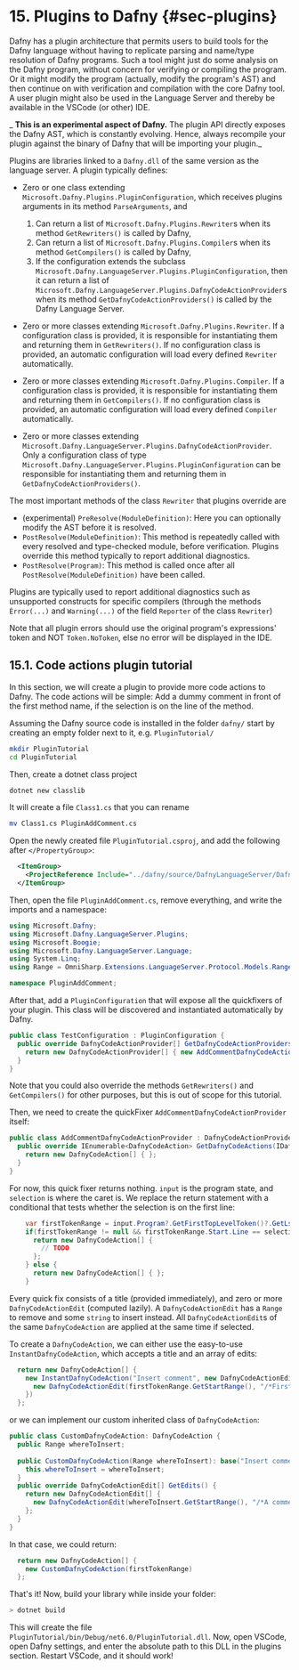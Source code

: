 # 15. Plugins to Dafny {#sec-plugins}

Dafny has a plugin architecture that permits users to build tools for the Dafny language without having to replicate 
parsing and name/type resolution of Dafny programs. Such a tool might just do some analysis on the Dafny program,
without concern for verifying or compiling the program. Or it might modify the program (actually, modify the program's AST) 
and then continue on with verification and compilation with the core Dafny tool. A user plugin might also be used
in the Language Server and thereby be available in the VSCode (or other) IDE.

_ **This is an experimental aspect of Dafny.**
The plugin API directly exposes the Dafny AST, which is constantly evolving.
Hence, always recompile your plugin against the binary of Dafny that will be importing your plugin._

Plugins are libraries linked to a `Dafny.dll` of the same version as the language server.
A plugin typically defines:

* Zero or one class extending `Microsoft.Dafny.Plugins.PluginConfiguration`, which receives plugins arguments in its method `ParseArguments`, and
  1) Can return a list of `Microsoft.Dafny.Plugins.Rewriter`s when its method `GetRewriters()` is called by Dafny,
  2) Can return a list of `Microsoft.Dafny.Plugins.Compiler`s when its method `GetCompilers()` is called by Dafny,
  3) If the configuration extends the subclass `Microsoft.Dafny.LanguageServer.Plugins.PluginConfiguration`,
     then it can return a list of `Microsoft.Dafny.LanguageServer.Plugins.DafnyCodeActionProvider`s when its method `GetDafnyCodeActionProviders()` is called by the Dafny Language Server.

* Zero or more classes extending `Microsoft.Dafny.Plugins.Rewriter`.
  If a configuration class is provided, it is responsible for instantiating them and returning them in `GetRewriters()`.
  If no configuration class is provided, an automatic configuration will load every defined `Rewriter` automatically.
* Zero or more classes extending `Microsoft.Dafny.Plugins.Compiler`.
  If a configuration class is provided, it is responsible for instantiating them and returning them in `GetCompilers()`.
  If no configuration class is provided, an automatic configuration will load every defined `Compiler` automatically.
* Zero or more classes extending `Microsoft.Dafny.LanguageServer.Plugins.DafnyCodeActionProvider`.
  Only a configuration class of type `Microsoft.Dafny.LanguageServer.Plugins.PluginConfiguration` can be responsible for instantiating them and returning them in `GetDafnyCodeActionProviders()`.

The most important methods of the class `Rewriter` that plugins override are
* (experimental) `PreResolve(ModuleDefinition)`: Here you can optionally modify the AST before it is resolved.
* `PostResolve(ModuleDefinition)`: This method is repeatedly called with every resolved and type-checked module, before verification.
  Plugins override this method typically to report additional diagnostics.
* `PostResolve(Program)`: This method is called once after all `PostResolve(ModuleDefinition)` have been called.

Plugins are typically used to report additional diagnostics such as unsupported constructs for specific compilers (through the methods `Èrror(...)` and `Warning(...)` of the field `Reporter` of the class `Rewriter`)

Note that all plugin errors should use the original program's expressions' token and NOT `Token.NoToken`, else no error will be displayed in the IDE.

## 15.1. Code actions plugin tutorial

In this section, we will create a plugin to provide more code actions to Dafny.
The code actions will be simple: Add a dummy comment in front of the first method name,
if the selection is on the line of the method.

Assuming the Dafny source code is installed in the folder `dafny/`
start by creating an empty folder next to it, e.g. `PluginTutorial/`

```bash
mkdir PluginTutorial
cd PluginTutorial
```
Then, create a dotnet class project
```bash
dotnet new classlib
```
It will create a file `Class1.cs` that you can rename
```bash
mv Class1.cs PluginAddComment.cs
```
Open the newly created file `PluginTutorial.csproj`, and add the following after `</PropertyGroup>`:
```xml
  <ItemGroup>
    <ProjectReference Include="../dafny/source/DafnyLanguageServer/DafnyLanguageServer.csproj" />
  </ItemGroup>
```

Then, open the file `PluginAddComment.cs`, remove everything, and write the imports and a namespace:

```csharp
using Microsoft.Dafny;
using Microsoft.Dafny.LanguageServer.Plugins;
using Microsoft.Boogie;
using Microsoft.Dafny.LanguageServer.Language;
using System.Linq;
using Range = OmniSharp.Extensions.LanguageServer.Protocol.Models.Range;

namespace PluginAddComment;
```

After that, add a `PluginConfiguration` that will expose all the quickfixers of your plugin.
This class will be discovered and instantiated automatically by Dafny.
```csharp
public class TestConfiguration : PluginConfiguration {
  public override DafnyCodeActionProvider[] GetDafnyCodeActionProviders() {
    return new DafnyCodeActionProvider[] { new AddCommentDafnyCodeActionProvider() };
  }
}
```
Note that you could also override the methods `GetRewriters()` and `GetCompilers()` for other purposes, but this is out of scope for this tutorial.

Then, we need to create the quickFixer `AddCommentDafnyCodeActionProvider` itself:

```csharp
public class AddCommentDafnyCodeActionProvider : DafnyCodeActionProvider {
  public override IEnumerable<DafnyCodeAction> GetDafnyCodeActions(IDafnyCodeActionInput input, Range selection) {
    return new DafnyCodeAction[] { };
  }
}
```

For now, this quick fixer returns nothing. `input` is the program state, and `selection` is where the caret is.
We replace the return statement with a conditional that tests whether the selection is on the first line:
```csharp
    var firstTokenRange = input.Program?.GetFirstTopLevelToken()?.GetLspRange();
    if(firstTokenRange != null && firstTokenRange.Start.Line == selection.Start.Line) {
      return new DafnyCodeAction[] {
        // TODO
      };
    } else {
      return new DafnyCodeAction[] { };
    }
```

Every quick fix consists of a title (provided immediately), and zero or more `DafnyCodeActionEdit` (computed lazily).
A `DafnyCodeActionEdit` has a `Range` to remove and some `string` to insert instead. All `DafnyCodeActionEdit`s
of the same `DafnyCodeAction` are applied at the same time if selected.

To create a `DafnyCodeAction`, we can either use the easy-to-use `InstantDafnyCodeAction`, which accepts a title and an array of edits:
```csharp
  return new DafnyCodeAction[] {
    new InstantDafnyCodeAction("Insert comment", new DafnyCodeActionEdit[] {
      new DafnyCodeActionEdit(firstTokenRange.GetStartRange(), "/*First comment*/")
    })
  };
```

or we can implement our custom inherited class of `DafnyCodeAction`:
```csharp
public class CustomDafnyCodeAction: DafnyCodeAction {
  public Range whereToInsert;
  
  public CustomDafnyCodeAction(Range whereToInsert): base("Insert comment") {
    this.whereToInsert = whereToInsert;
  }
  public override DafnyCodeActionEdit[] GetEdits() {
    return new DafnyCodeActionEdit[] {
      new DafnyCodeActionEdit(whereToInsert.GetStartRange(), "/*A comment*/")
    };
  }
}
```
In that case, we could return:
```csharp
  return new DafnyCodeAction[] {
    new CustomDafnyCodeAction(firstTokenRange)
  };
```

That's it! Now, build your library while inside your folder:
```bash
> dotnet build
```

This will create the file `PluginTutorial/bin/Debug/net6.0/PluginTutorial.dll`.
Now, open VSCode, open Dafny settings, and enter the absolute path to this DLL in the plugins section.
Restart VSCode, and it should work!
